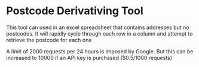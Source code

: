 # Postcode Derivativing Tool

This tool can used in an excel spreadsheet that contains addresses but no postcodes. It will rapidly cycle through each row in a column and attempt to retrieve the postcode for each one

A limit of 2000 requests per 24 hours is imposed by Google. But this can be increased to 10000 if an API key is purchased ($0.5/1000 requests)
